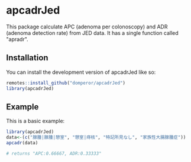 
# apcadrJed

<!-- badges: start -->
<!-- badges: end -->

This package calculate APC (adenoma per colonoscopy) and ADR (adenoma detection rate) from JED data. It has a single function called "apradr".


## Installation

You can install the development version of apcadrJed like so:

``` r
remotes::install_github("domperor/apcadrJed")
library(apcadrJed)
```

## Example

This is a basic example:

``` r
library(apcadrJed)
data<-(c("腺腫|腺腫|憩室", "憩室|痔核", "特記所見なし", "家族性大腸腺腫症"))
apcadr(data)

# returns "APC:0.66667, ADR:0.33333"
```

